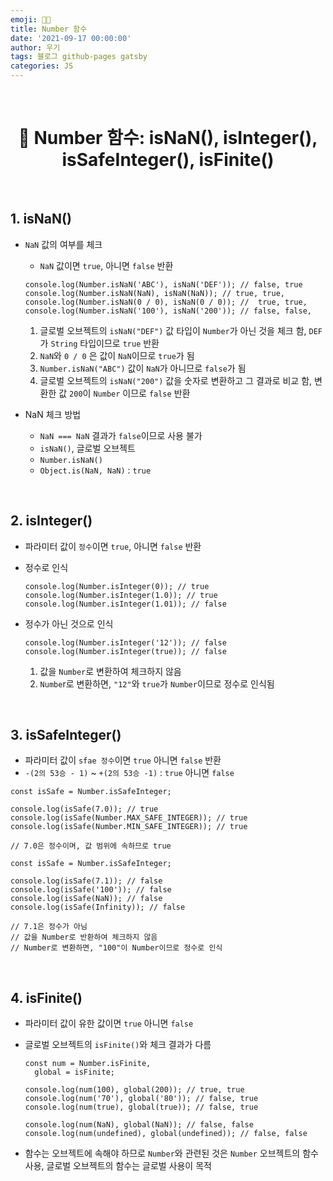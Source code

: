 ```yaml
---
emoji: 👨‍💻
title: Number 함수
date: '2021-09-17 00:00:00'
author: 우기
tags: 블로그 github-pages gatsby
categories: JS
---
```


<br>

<h1 align="center">
  👋  Number 함수: isNaN(), isInteger(), isSafeInteger(), isFinite()
</h1>

<br>

## 1. isNaN()

- `NaN` 값의 여부를 체크

  - `NaN` 값이면 `true`, 아니면 `false` 반환

  ```tsx
  console.log(Number.isNaN('ABC'), isNaN('DEF')); // false, true
  console.log(Number.isNaN(NaN), isNaN(NaN)); // true, true,
  console.log(Number.isNaN(0 / 0), isNaN(0 / 0)); //  true, true,
  console.log(Number.isNaN('100'), isNaN('200')); // false, false,
  ```

  1. 글로벌 오브젝트의 `isNaN("DEF")` 값 타입이 `Number`가 아닌 것을 체크 함, `DEF`가 `String` 타입이므로 `true` 반환
  2. `NaN`와 `0 / 0` 은 값이 `NaN`이므로 `true`가 됨
  3. `Number.isNaN("ABC")` 값이 `NaN`가 아니므로 `false`가 됨
  4. 글로벌 오브젝트의 `isNaN("200")` 값을 숫자로 변환하고 그 결과로 비교 함, 변환한 값 `200`이 `Number` 이므로 `false` 반환

- NaN 체크 방법
  - `NaN === NaN` 결과가 `false`이므로 사용 불가
  - `isNaN()`, 글로벌 오브젝트
  - `Number.isNaN()`
  - `Object.is(NaN, NaN)` : `true`

<br>

## 2. isInteger()

- 파라미터 값이 `정수`이면 `true`, 아니면 `false` 반환
- 정수로 인식

  ```tsx
  console.log(Number.isInteger(0)); // true
  console.log(Number.isInteger(1.0)); // true
  console.log(Number.isInteger(1.01)); // false
  ```

- 정수가 아닌 것으로 인식

  ```tsx
  console.log(Number.isInteger('12')); // false
  console.log(Number.isInteger(true)); // false
  ```

  1. 값을 `Number`로 변환하여 체크하지 않음
  2. `Numbe`r로 변환하면, `"12"`와 `true`가 `Number`이므로 정수로 인식됨

<br>

## 3. isSafeInteger()

- 파라미터 값이 `sfae 정수`이면 `true` 아니면 `false` 반환
- `-(2의 53승 - 1)` ~ `+(2의 53승 -1)` : `true` 아니면 `false`

```tsx
const isSafe = Number.isSafeInteger;

console.log(isSafe(7.0)); // true
console.log(isSafe(Number.MAX_SAFE_INTEGER)); // true
console.log(isSafe(Number.MIN_SAFE_INTEGER)); // true

// 7.0은 정수이며, 값 범위에 속하므로 true
```

```tsx
const isSafe = Number.isSafeInteger;

console.log(isSafe(7.1)); // false
console.log(isSafe('100')); // false
console.log(isSafe(NaN)); // false
console.log(isSafe(Infinity)); // false

// 7.1은 정수가 아님
// 값을 Number로 반환하여 체크하지 않음
// Number로 변환하면, "100"이 Number이므로 정수로 인식
```

<br>

## 4. isFinite()

- 파라미터 값이 유한 값이면 `true` 아니면 `false`
- 글로벌 오브젝트의 `isFinite()`와 체크 결과가 다름

  ```tsx
  const num = Number.isFinite,
    global = isFinite;

  console.log(num(100), global(200)); // true, true
  console.log(num('70'), global('80')); // false, true
  console.log(num(true), global(true)); // false, true

  console.log(num(NaN), global(NaN)); // false, false
  console.log(num(undefined), global(undefined)); // false, false
  ```

- 함수는 오브젝트에 속해야 하므로 `Number`와 관련된 것은 `Number` 오브젝트의 함수 사용, 글로벌 오브젝트의 함수는 글로벌 사용이 목적

```toc

```
